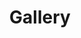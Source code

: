 ---
layout: layouts/pages/gallery/list.vto

title: "Gallery"
description: "Gallery albums"

menu:
  visible: true
  title: "Foto's"
  url: "/gallery"
  order: 6
---